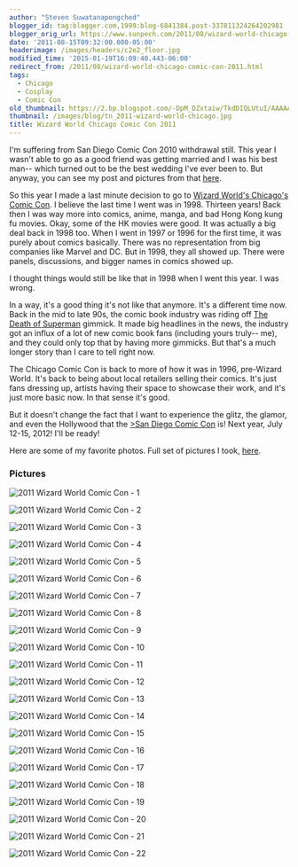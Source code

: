 ```yaml
---
author: "Steven Suwatanapongched"
blogger_id: tag:blogger.com,1999:blog-6841384.post-337811324264202981
blogger_orig_url: https://www.sunpech.com/2011/08/wizard-world-chicago-comic-con-2011.html
date: '2011-08-15T09:32:00.000-05:00'
headerimage: /images/headers/c2e2_floor.jpg
modified_time: '2015-01-19T16:09:40.443-06:00'
redirect_from: /2011/08/wizard-world-chicago-comic-con-2011.html
tags:
  - Chicago
  - Cosplay
  - Comic Con
old_thumbnail: https://2.bp.blogspot.com/-DpM_DZxtaiw/TkdDIQLUtuI/AAAAAAAAtRM/dO48OHyomiI/s800/2011-08-13-at-11-47-40.jpg
thumbnail: /images/blog/tn_2011-wizard-world-chicago.jpg
title: Wizard World Chicago Comic Con 2011
---
```



I'm suffering from San Diego Comic Con 2010 withdrawal still. This year I wasn't able to go as a good friend was getting married and I was his best man-- which turned out to be the best wedding I've ever been to. But anyway, you can see my post and pictures from that [here](/2010/07/san-diego-comic-con-2010-pictures).

So this year I made a last minute decision to go to [Wizard World's Chicago's Comic Con](https://www.wizardworld.com/home-ch.html). I believe the last time I went was in 1998. Thirteen years! Back then I was way more into comics, anime, manga, and bad Hong Kong kung fu movies. Okay, some of the HK movies were good. It was actually a big deal back in 1998 too. When I went in 1997 or 1996 for the first time, it was purely about comics basically. There was no representation from big companies like Marvel and DC. But in 1998, they all showed up. There were panels, discussions, and bigger names in comics showed up.

I thought things would still be like that in 1998 when I went this year. I was wrong.

In a way, it's a good thing it's not like that anymore. It's a different time now. Back in the mid to late 90s, the comic book industry was riding off [The Death of Superman](https://en.wikipedia.org/wiki/The_Death_of_Superman) gimmick. It made big headlines in the news, the industry got an influx of a lot of new comic book fans (including yours truly-- me), and they could only top that by having more gimmicks. But that's a much longer story than I care to tell right now.

The Chicago Comic Con is back to more of how it was in 1996, pre-Wizard World. It's back to being about local retailers selling their comics. It's just fans dressing up, artists having their space to showcase their work, and it's just more basic now. In that sense it's good.

But it doesn't change the fact that I want to experience the glitz, the glamor, and even the Hollywood that the [>San Diego Comic Con](https://www.comic-con.org) is! Next year, July 12-15, 2012! I'll be ready!

Here are some of my favorite photos. Full set of pictures I took, [here](https://photos.app.goo.gl/d63s3AdC6yEeGG5HA).

### Pictures

![2011 Wizard World Comic Con - 1](/images/blog/2011-08-13-at-11-47-40.jpg)

![2011 Wizard World Comic Con - 2](/images/blog/2011-08-13-at-11-55-33.jpg)

![2011 Wizard World Comic Con - 3](/images/blog/2011-08-13-at-12-03-45.jpg)

![2011 Wizard World Comic Con - 4](/images/blog/2011-08-13-at-12-04-28.jpg)

![2011 Wizard World Comic Con - 5](/images/blog/2011-08-13-at-12-10-48.jpg)

![2011 Wizard World Comic Con - 6](/images/blog/2011-08-13-at-12-15-47.jpg)

![2011 Wizard World Comic Con - 7](/images/blog/2011-08-13-at-12-18-08.jpg)

![2011 Wizard World Comic Con - 8](/images/blog/2011-08-13-at-12-19-09.jpg)

![2011 Wizard World Comic Con - 9](/images/blog/2011-08-13-at-12-28-18.jpg)

![2011 Wizard World Comic Con - 10](/images/blog/2011-08-13-at-12-44-48.jpg)

![2011 Wizard World Comic Con - 11](/images/blog/2011-08-13-at-12-55-11.jpg)

![2011 Wizard World Comic Con - 12](/images/blog/2011-08-13-at-12-56-53.jpg)

![2011 Wizard World Comic Con - 13](/images/blog/2011-08-13-at-13-10-36.jpg)

![2011 Wizard World Comic Con - 14](/images/blog/2011-08-13-at-13-13-51.jpg)

![2011 Wizard World Comic Con - 15](/images/blog/2011-08-13-at-13-24-01.jpg)

![2011 Wizard World Comic Con - 16](/images/blog/2011-08-13-at-13-43-54.jpg)

![2011 Wizard World Comic Con - 17](/images/blog/2011-08-13-at-13-51-53.jpg)

![2011 Wizard World Comic Con - 18](/images/blog/2011-08-13-at-13-54-24.jpg)

![2011 Wizard World Comic Con - 19](/images/blog/2011-08-13-at-15-51-46.jpg)

![2011 Wizard World Comic Con - 20](/images/blog/2011-08-13-at-15-53-41.jpg)

![2011 Wizard World Comic Con - 21](/images/blog/2011-08-13-at-16-42-59.jpg)

![2011 Wizard World Comic Con - 22](/images/blog/2011-08-13-at-17-21-34.jpg)